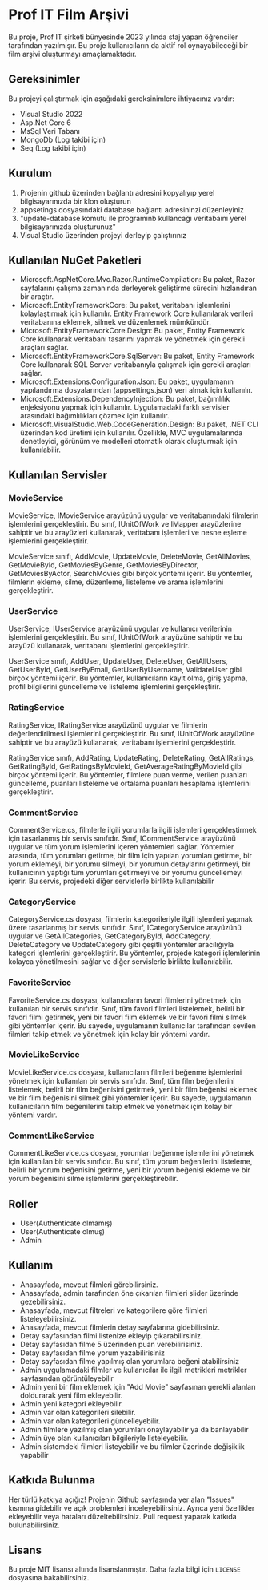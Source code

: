 # Prof IT Film Arşivi

Bu proje, Prof IT şirketi bünyesinde 2023 yılında staj yapan öğrenciler tarafından yazılmışır. Bu proje kullanıcıların da aktif rol oynayabileceği bir film arşivi oluşturmayı amaçlamaktadır.



## Gereksinimler

Bu projeyi çalıştırmak için aşağıdaki gereksinimlere ihtiyacınız vardır:
- Visual Studio 2022
- Asp.Net Core 6
- MsSql Veri Tabanı
- MongoDb (Log takibi için)
- Seq (Log takibi için)



## Kurulum

1. Projenin github üzerinden bağlantı adresini kopyalıyıp yerel bilgisayarınızda bir klon oluşturun
2. appsetings dosyasındaki database bağlantı adresininzi düzenleyiniz
3. "update-database komutu ile programınb kullancağı veritabaını yerel bilgisayarınızda oluşturunuz"
4. Visual Studio üzerinden projeyi derleyip çalıştırınız



## Kullanılan NuGet Paketleri

- Microsoft.AspNetCore.Mvc.Razor.RuntimeCompilation: Bu paket, Razor sayfalarını çalışma zamanında derleyerek geliştirme sürecini hızlandıran bir araçtır.
- Microsoft.EntityFrameworkCore: Bu paket, veritabanı işlemlerini kolaylaştırmak için kullanılır. Entity Framework Core kullanılarak verileri veritabanına eklemek, silmek ve düzenlemek mümkündür.
- Microsoft.EntityFrameworkCore.Design: Bu paket, Entity Framework Core kullanarak veritabanı tasarımı yapmak ve yönetmek için gerekli araçları sağlar.
- Microsoft.EntityFrameworkCore.SqlServer: Bu paket, Entity Framework Core kullanarak SQL Server veritabanıyla çalışmak için gerekli araçları sağlar.
- Microsoft.Extensions.Configuration.Json: Bu paket, uygulamanın yapılandırma dosyalarından (appsettings.json) veri almak için kullanılır.
- Microsoft.Extensions.DependencyInjection: Bu paket, bağımlılık enjeksiyonu yapmak için kullanılır. Uygulamadaki farklı servisler arasındaki bağımlılıkları çözmek için kullanılır.
- Microsoft.VisualStudio.Web.CodeGeneration.Design: Bu paket, .NET CLI üzerinden kod üretimi için kullanılır. Özellikle, MVC uygulamalarında denetleyici, görünüm ve modelleri otomatik olarak oluşturmak için kullanılabilir.



## Kullanılan Servisler

### MovieService

MovieService, IMovieService arayüzünü uygular ve veritabanındaki filmlerin işlemlerini gerçekleştirir. Bu sınıf, IUnitOfWork ve IMapper arayüzlerine sahiptir ve bu arayüzleri kullanarak, veritabanı işlemleri ve nesne eşleme işlemlerini gerçekleştirir.

MovieService sınıfı, AddMovie, UpdateMovie, DeleteMovie, GetAllMovies, GetMovieById, GetMoviesByGenre, GetMoviesByDirector, GetMoviesByActor, SearchMovies gibi birçok yöntemi içerir. Bu yöntemler, filmlerin ekleme, silme, düzenleme, listeleme ve arama işlemlerini gerçekleştirir.

### UserService 

UserService, IUserService arayüzünü uygular ve kullanıcı verilerinin işlemlerini gerçekleştirir. Bu sınıf, IUnitOfWork arayüzüne sahiptir ve bu arayüzü kullanarak, veritabanı işlemlerini gerçekleştirir.

UserService sınıfı, AddUser, UpdateUser, DeleteUser, GetAllUsers, GetUserById, GetUserByEmail, GetUserByUsername, ValidateUser gibi birçok yöntemi içerir. Bu yöntemler, kullanıcıların kayıt olma, giriş yapma, profil bilgilerini güncelleme ve listeleme işlemlerini gerçekleştirir.

### RatingService

RatingService, IRatingService arayüzünü uygular ve filmlerin değerlendirilmesi işlemlerini gerçekleştirir. Bu sınıf, IUnitOfWork arayüzüne sahiptir ve bu arayüzü kullanarak, veritabanı işlemlerini gerçekleştirir.

RatingService sınıfı, AddRating, UpdateRating, DeleteRating, GetAllRatings, GetRatingById, GetRatingsByMovieId, GetAverageRatingByMovieId gibi birçok yöntemi içerir. Bu yöntemler, filmlere puan verme, verilen puanları güncelleme, puanları listeleme ve ortalama puanları hesaplama işlemlerini gerçekleştirir.

### CommentService

CommentService.cs, filmlerle ilgili yorumlarla ilgili işlemleri gerçekleştirmek için tasarlanmış bir servis sınıfıdır. Sınıf, ICommentService arayüzünü uygular ve tüm yorum işlemlerini içeren yöntemleri sağlar. Yöntemler arasında, tüm yorumları getirme, bir film için yapılan yorumları getirme, bir yorum eklemeyi, bir yorumu silmeyi, bir yorumun detaylarını getirmeyi, bir kullanıcının yaptığı tüm yorumları getirmeyi ve bir yorumu güncellemeyi içerir. Bu servis, projedeki diğer servislerle birlikte kullanılabilir


### CategoryService

 CategoryService.cs dosyası, filmlerin kategorileriyle ilgili işlemleri yapmak üzere tasarlanmış bir servis sınıfıdır. Sınıf, ICategoryService arayüzünü uygular ve GetAllCategories, GetCategoryById, AddCategory, DeleteCategory ve UpdateCategory gibi çeşitli yöntemler aracılığıyla kategori işlemlerini gerçekleştirir. Bu yöntemler, projede kategori işlemlerinin kolayca yönetilmesini sağlar ve diğer servislerle birlikte kullanılabilir.

### FavoriteService

 FavoriteService.cs dosyası, kullanıcıların favori filmlerini yönetmek için kullanılan bir servis sınıfıdır. Sınıf, tüm favori filmleri listelemek, belirli bir favori filmi getirmek, yeni bir favori film eklemek ve bir favori filmi silmek gibi yöntemler içerir. Bu sayede, uygulamanın kullanıcılar tarafından sevilen filmleri takip etmek ve yönetmek için kolay bir yöntemi vardır.

### MovieLikeService

MovieLikeService.cs dosyası, kullanıcıların filmleri beğenme işlemlerini yönetmek için kullanılan bir servis sınıfıdır. Sınıf, tüm film beğenilerini listelemek, belirli bir film beğenisini getirmek, yeni bir film beğenisi eklemek ve bir film beğenisini silmek gibi yöntemler içerir. Bu sayede, uygulamanın kullanıcıların film beğenilerini takip etmek ve yönetmek için kolay bir yöntemi vardır.

### CommentLikeService

CommentLikeService.cs dosyası, yorumları beğenme işlemlerini yönetmek için kullanılan bir servis sınıfıdır. Bu sınıf, tüm yorum beğenilerini listeleme, belirli bir yorum beğenisini getirme, yeni bir yorum beğenisi ekleme ve bir yorum beğenisini silme işlemlerini gerçekleştirebilir.



## Roller

- User(Authenticate olmamış)
- User(Authenticate olmuş)
- Admin  


## Kullanım


- Anasayfada, mevcut filmleri görebilirsiniz.
- Anasayfada, admin tarafından öne çıkarılan filmleri slider üzerinde gezebilirsiniz.
- Anasayfada, mevcut filtreleri ve kategorilere göre filmleri listeleyebilirsiniz.
- Anasayfada, mevcut filmlerin detay sayfalarına gidebilirsiniz.
- Detay sayfasından filmi listenize ekleyip çıkarabilirsiniz.
- Detay sayfasıdan filme 5 üzerinden puan verebilirisiniz.
- Detay sayfasıdan filme yorum yazabilirisiniz
- Detay sayfasıdan filme yapılmış olan yorumlara beğeni atabilirsiniz
- Admin uygulamadaki filmler ve kullanıcılar ile ilgili metrikleri metrikler sayfasından görüntüleyebilir
- Admin yeni bir film eklemek için "Add Movie" sayfasınan gerekli alanları doldurarak yeni film ekleyebilir.
- Admin yeni kategori ekleyebilir.
- Admin var olan kategorileri silebilir.
- Admin var olan kategorileri güncelleyebilir.
- Admin filmlere yazılmış olan yorumları onaylayabilir ya da banlayabilir
- Admin üye olan kullanıcıları bilgileriyle listeleyebilir.
- Admin sistemdeki filmleri listeyebilir ve bu filmler üzerinde değişiklik yapabilir


## Katkıda Bulunma

Her türlü katkıya açığız! Projenin Github sayfasında yer alan "Issues" kısmına gidebilir ve açık problemleri inceleyebilirsiniz. Ayrıca yeni özellikler ekleyebilir veya hataları düzeltebilirsiniz. Pull request yaparak katkıda bulunabilirsiniz.



## Lisans

Bu proje MIT lisansı altında lisanslanmıştır. Daha fazla bilgi için `LICENSE` dosyasına bakabilirsiniz.
